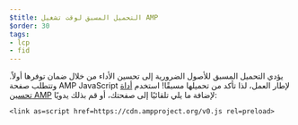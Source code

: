 ```yaml
---
$title: التحميل المسبق لوقت تشغيل AMP
$order: 30
tags:
- lcp
- fid
---
```


يؤدي التحميل المسبق للأصول الضرورية إلى تحسين الأداء من خلال ضمان توفرها أولاً. وتتطلب صفحة AMP JavaScript لإطار العمل، لذا تأكد من تحميلها مسبقًا! استخدم [أداة تحسين AMP](https://amp.dev/documentation/guides-and-tutorials/optimize-and-measure/amp-optimizer-guide/) لإضافة ما يلي تلقائيًا إلى صفحتك، أو قم بذلك يدويًا:

```
<link as=script href=https://cdn.ampproject.org/v0.js rel=preload>
```

